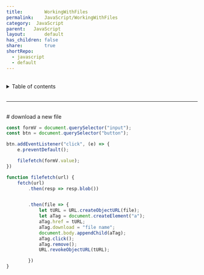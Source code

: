 ```yaml
---
title:        WorkingWithFiles
permalink:    JavaScript/WorkingWithFiles
category:  JavaScript
parent:   JavaScript
layout:       default
has_children: false
share:        true
shortRepo:
  - javascript
  - default          
---
```



<br/>          

<details markdown="block">                
<summary>                
Table of contents                
</summary>                
{: .text-delta }                
1. TOC                
{:toc}                
</details>                

<br/>                

***                

<br/>
# download a new file

```javascript
const formV = document.querySelector("input");
const btn = document.querySelector("button");

btn.addEventListener("click", (e) => {
    e.preventDefault();

    filefetch(formV.value);
})

function filefetch(url) {
    fetch(url)
        .then(resp => resp.blob())


        .then(file => {
            let tURL = URL.createObjectURL(file);
            let aTag = document.createElement("a");
            aTag.href = tURL;
            aTag.download = "file name";
            document.body.appendChild(aTag);
            aTag.click();
            aTag.remove();
            URL.revokeObjectURL(tURL);

        })
}

```